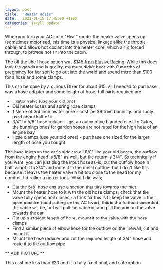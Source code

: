 ```yaml
---
layout: post
title:  "Heater Hoses"
date:   2021-01-15 17:45:00 +1000
categories: jekyll update
---
```


When you turn your AC on to "Heat" mode, the heater valve opens up (sometimes motorised, this time its a physical linkage alike the throttle cable) and allows hot coolant into the heater core, which air is forced through, to provide hot air into the cabin.

The off the shelf hose option was [$145 from Elusive Racing](https://www.elusiveracing.com.au/product/k-tuned-universal-heater-hose-kit-w-hose-clamps/). While this does look the goods and is quality, my mum didn't bear with 9 months of pregnancy for her son to go out into the world and spend more than $100 for a hose and some clamps.

This can be done by a curious DIYer for about $15. All I needed to purchase was a hose adapter and some length of hose, full parts required are

* Heater valve (use your old one)
* Old heater hoses and spring hose clamps
* 1 Metre of 3/4 inch heater hose - cost me $9 from bunnings and I only used about half of it
* 3/4" to 5/8" hose reducer - get an automotive branded one like Gates, the bunnings ones for garden hoses are not rated for the high heat of an engine bay
* Hose clamps (use your old ones) - purchase one sized for the larger length of hose you bought

The hose inlets on the car's side are all 5/8" like your old hoses, the outflow from the engine head is 5/8" as well, but the return is 3/4". So technically if you want, you can just plug the input hose as-is, cut the outflow hose in half, adapt it to 3/4" and route it to the metal outflow, but I don't like this because it leaves the heater valve a bit too close to the head for my comfort. I'd rather a neater look. What I did was;


* Cut the 5/8" hose and use a section that tilts towards the inlet.
* Mount the heater hose to it with the old hose clamps, check that the valve fully opens and closes - a trick for this is to keep the valve in the open position (cold setting on the AC lever), this is the furthest extended the cable will be, hot will pull the cable in, and pull the arm on the valve towards the car
* Cut up a straight length of hose, mount it to the valve with the hose clamps
* Find a similar piece of elbow hose for the outflow on the firewall, cut and mount it
* Mount the hose reducer and cut the required length of 3/4" hose and route it to the outflow pipe

** ADD PICTURE **

This cost me less than $20 and is a fully functional, and safe option

